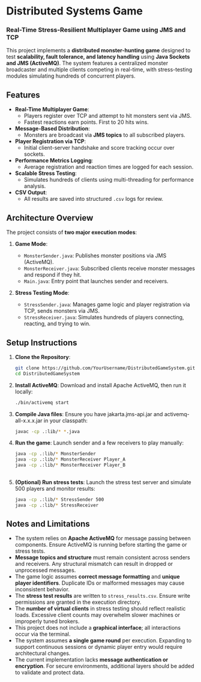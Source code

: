 # Distributed Systems Game  
### Real-Time Stress-Resilient Multiplayer Game using JMS and TCP

This project implements a **distributed monster-hunting game** designed to test **scalability, fault tolerance, and latency handling** using **Java Sockets and JMS (ActiveMQ)**. The system features a centralized monster broadcaster and multiple clients competing in real-time, with stress-testing modules simulating hundreds of concurrent players.

## Features

- **Real-Time Multiplayer Game**:
  - Players register over TCP and attempt to hit monsters sent via JMS.
  - Fastest reactions earn points. First to 20 hits wins.
- **Message-Based Distribution**:
  - Monsters are broadcast via **JMS topics** to all subscribed players.
- **Player Registration via TCP**:
  - Initial client-server handshake and score tracking occur over sockets.
- **Performance Metrics Logging**:
  - Average registration and reaction times are logged for each session.
- **Scalable Stress Testing**:
  - Simulates hundreds of clients using multi-threading for performance analysis.
- **CSV Output**:
  - All results are saved into structured `.csv` logs for review.

## Architecture Overview

The project consists of **two major execution modes**:

1. **Game Mode**:
   - `MonsterSender.java`: Publishes monster positions via JMS (ActiveMQ).
   - `MonsterReceiver.java`: Subscribed clients receive monster messages and respond if they hit.
   - `Main.java`: Entry point that launches sender and receivers.

2. **Stress Testing Mode**:
   - `StressSender.java`: Manages game logic and player registration via TCP, sends monsters via JMS.
   - `StressReceiver.java`: Simulates hundreds of players connecting, reacting, and trying to win.

## Setup Instructions

1. **Clone the Repository**:
   ```bash
   git clone https://github.com/YourUsername/DistributedGameSystem.git
   cd DistributedGameSystem
2. **Install ActiveMQ**:
   Download and install Apache ActiveMQ, then run it locally:
   ```bash
   ./bin/activemq start
3. **Compile Java files**:
   Ensure you have jakarta.jms-api.jar and activemq-all-x.x.x.jar in your classpath:
   ```bash
   javac -cp .:lib/* *.java
4. **Run the game**:
   Launch sender and a few receivers to play manually:
   ```bash
   java -cp .:lib/* MonsterSender
   java -cp .:lib/* MonsterReceiver Player_A
   java -cp .:lib/* MonsterReceiver Player_B
  
5. **(Optional) Run stress tests**:
   Launch the stress test server and simulate 500 players and monitor results:
   ```bash
   java -cp .:lib/* StressSender 500
   java -cp .:lib/* StressReceiver


## Notes and Limitations

- The system relies on **Apache ActiveMQ** for message passing between components. Ensure ActiveMQ is running before starting the game or stress tests.
- **Message topics and structure** must remain consistent across senders and receivers. Any structural mismatch can result in dropped or unprocessed messages.
- The game logic assumes **correct message formatting** and **unique player identifiers**. Duplicate IDs or malformed messages may cause inconsistent behavior.
- The **stress test results** are written to `stress_results.csv`. Ensure write permissions are granted in the execution directory.
- The **number of virtual clients** in stress testing should reflect realistic loads. Excessive client counts may overwhelm slower machines or improperly tuned brokers.
- This project does not include a **graphical interface**; all interactions occur via the terminal.
- The system assumes **a single game round** per execution. Expanding to support continuous sessions or dynamic player entry would require architectural changes.
- The current implementation lacks **message authentication or encryption**. For secure environments, additional layers should be added to validate and protect data.



















   
